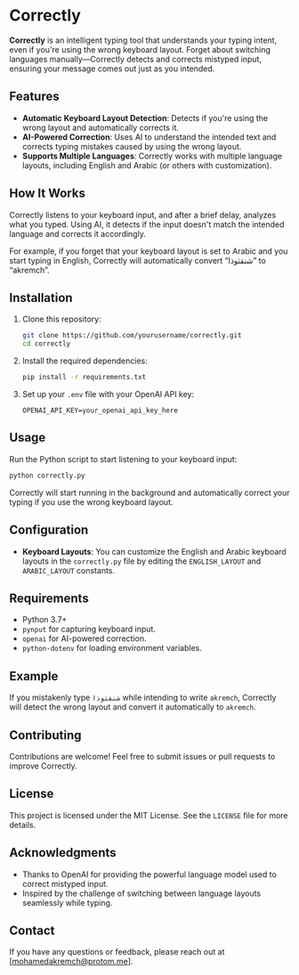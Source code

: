 # Correctly

**Correctly** is an intelligent typing tool that understands your typing intent, even if you're using the wrong keyboard layout. Forget about switching languages manually—Correctly detects and corrects mistyped input, ensuring your message comes out just as you intended.

## Features

- **Automatic Keyboard Layout Detection**: Detects if you're using the wrong layout and automatically corrects it.
- **AI-Powered Correction**: Uses AI to understand the intended text and corrects typing mistakes caused by using the wrong layout.
- **Supports Multiple Languages**: Correctly works with multiple language layouts, including English and Arabic (or others with customization).

## How It Works

Correctly listens to your keyboard input, and after a brief delay, analyzes what you typed. Using AI, it detects if the input doesn't match the intended language and corrects it accordingly.

For example, if you forget that your keyboard layout is set to Arabic and you start typing in English, Correctly will automatically convert “شنقثوذا” to “akremch”.

## Installation

1. Clone this repository:
   ```sh
   git clone https://github.com/yourusername/correctly.git
   cd correctly
   ```
2. Install the required dependencies:
   ```sh
   pip install -r requirements.txt
   ```
3. Set up your `.env` file with your OpenAI API key:
   ```
   OPENAI_API_KEY=your_openai_api_key_here
   ```

## Usage

Run the Python script to start listening to your keyboard input:

```sh
python correctly.py
```

Correctly will start running in the background and automatically correct your typing if you use the wrong keyboard layout.

## Configuration

- **Keyboard Layouts**: You can customize the English and Arabic keyboard layouts in the `correctly.py` file by editing the `ENGLISH_LAYOUT` and `ARABIC_LAYOUT` constants.

## Requirements

- Python 3.7+
- `pynput` for capturing keyboard input.
- `openai` for AI-powered correction.
- `python-dotenv` for loading environment variables.

## Example

If you mistakenly type `شنقثوذا` while intending to write `akremch`, Correctly will detect the wrong layout and convert it automatically to `akremch`.

## Contributing

Contributions are welcome! Feel free to submit issues or pull requests to improve Correctly.

## License

This project is licensed under the MIT License. See the `LICENSE` file for more details.

## Acknowledgments

- Thanks to OpenAI for providing the powerful language model used to correct mistyped input.
- Inspired by the challenge of switching between language layouts seamlessly while typing.

## Contact

If you have any questions or feedback, please reach out at [mohamedakremch@protom.me].

